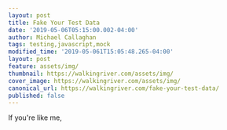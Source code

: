 ```yaml
---
layout: post
title: Fake Your Test Data
date: '2019-05-06T05:15:00.002-04:00'
author: Michael Callaghan
tags: testing,javascript,mock
modified_time: '2019-05-061T15:05:48.265-04:00'
layout: post
feature: assets/img/
thumbnail: https://walkingriver.com/assets/img/
cover_image: https://walkingriver.com/assets/img/
canonical_url: https://walkingriver.com/fake-your-test-data/
published: false
---
```


If you're like me, 

<!--more-->
